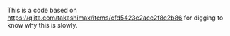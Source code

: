 This is a code based on https://qiita.com/takashimax/items/cfd5423e2acc2f8c2b86 for digging to know why this is slowly.
